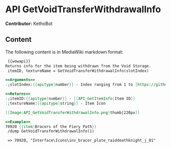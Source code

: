 # API GetVoidTransferWithdrawalInfo

**Contributor:** KethoBot

## Content

The following content is in MediaWiki markdown format:

```mediawiki
 {{wowapi}}
Returns info for the item being withdrawn from the Void Storage.
 itemID, textureName = GetVoidTransferWithdrawalInfo(slotIndex)

==Arguments==
:;slotIndex:{{apitype|number}} - Index ranging from 1 to [https://github.com/Gethe/wow-ui-source/blob/9.2.0/Interface/AddOns/Blizzard_VoidStorageUI/Blizzard_VoidStorageUI.lua#L7 VOID_WITHDRAW_MAX]

==Returns==
:;itemID:{{apitype|number}} - [[API_GetItemInfo|Item ID]]
:;textureName:{{apitype|string}} - Item Icon

[[Image:API_GetVoidTransferWithdrawalInfo.png|thumb|220px]]

==Example==
70920 {{item|Bracers of the Fiery Path}}
 /dump GetVoidTransferWithdrawalInfo(1)

 => 70920, "Interface\Icons\inv_bracer_plate_raiddeathknight_j_01"
```